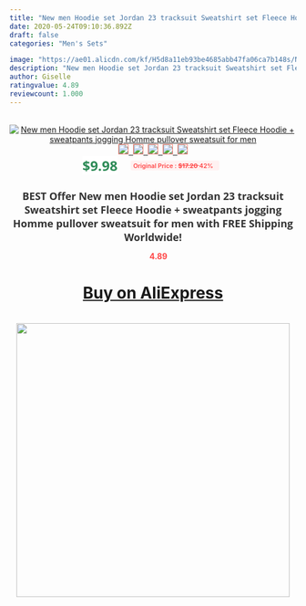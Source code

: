```yaml
---
title: "New men Hoodie set Jordan 23 tracksuit Sweatshirt set Fleece Hoodie + sweatpants jogging Homme pullover sweatsuit for men"
date: 2020-05-24T09:10:36.892Z
draft: false
categories: "Men's Sets"

image: "https://ae01.alicdn.com/kf/H5d8a11eb93be4685abb47fa06ca7b148s/New-men-Hoodie-set-Jordan-23-tracksuit-Sweatshirt-set-Fleece-Hoodie-sweatpants-jogging-Homme-pullover-sweatsuit.jpg"
description: "New men Hoodie set Jordan 23 tracksuit Sweatshirt set Fleece Hoodie + sweatpants jogging Homme pullover sweatsuit for men"
author: Giselle
ratingvalue: 4.89
reviewcount: 1.000
---
```

<br>
<div style="text-align: center;">
<a href="https://s.click.aliexpress.com/e/_ATMT6N" target="_blank" rel="nofollow noopener noreferrer"><img alt="New men Hoodie set Jordan 23 tracksuit Sweatshirt set Fleece Hoodie + sweatpants jogging Homme pullover sweatsuit for men" class="magnifier-image" src="https://ae01.alicdn.com/kf/H5d8a11eb93be4685abb47fa06ca7b148s/New-men-Hoodie-set-Jordan-23-tracksuit-Sweatshirt-set-Fleece-Hoodie-sweatpants-jogging-Homme-pullover-sweatsuit.jpg_640x640.jpg">
<br>
<img style="border:1px solid salmon" src="https://ae01.alicdn.com/kf/H5d8a11eb93be4685abb47fa06ca7b148s/New-men-Hoodie-set-Jordan-23-tracksuit-Sweatshirt-set-Fleece-Hoodie-sweatpants-jogging-Homme-pullover-sweatsuit.jpg_120x120.jpg">&nbsp;&nbsp;<img style="border:1px solid salmon" src="https://ae01.alicdn.com/kf/H4286e8e7d94a4290b520d1a6459ddbf8p/New-men-Hoodie-set-Jordan-23-tracksuit-Sweatshirt-set-Fleece-Hoodie-sweatpants-jogging-Homme-pullover-sweatsuit.jpg_120x120.jpg">&nbsp;&nbsp;<img style="border:1px solid salmon" src="https://ae01.alicdn.com/kf/Heeec8cb82da04bcda4cb9e45db00782br/New-men-Hoodie-set-Jordan-23-tracksuit-Sweatshirt-set-Fleece-Hoodie-sweatpants-jogging-Homme-pullover-sweatsuit.jpg_120x120.jpg">&nbsp;&nbsp;<img style="border:1px solid salmon" src="https://ae01.alicdn.com/kf/H14f1fc8b89764f2aa36a94502a63a445r/New-men-Hoodie-set-Jordan-23-tracksuit-Sweatshirt-set-Fleece-Hoodie-sweatpants-jogging-Homme-pullover-sweatsuit.jpg_120x120.jpg">&nbsp;&nbsp;<img style="border:1px solid salmon" src="https://ae01.alicdn.com/kf/He7a3ccd250d741618260ff0841a28aaeQ/New-men-Hoodie-set-Jordan-23-tracksuit-Sweatshirt-set-Fleece-Hoodie-sweatpants-jogging-Homme-pullover-sweatsuit.jpg_120x120.jpg"></a></div><br0>
<div style="text-align: center;"><span style="background-color: white; border: 0px; box-sizing: border-box; color: seagreen; display: inline-block; font-family: &quot;open sans&quot; , &quot;arial&quot; , &quot;helvetica&quot; , sans-serif , &quot;heiti&quot;; font-size: 24px; font-stretch: inherit; font-weight: 700; line-height: inherit; margin: 0px 10px 0px 0px; padding: 0px; vertical-align: middle;">$9.98 </span>
<span style="background: rgb(255 , 241 , 241); border-radius: 3px; border: 0px; box-sizing: border-box; color: #ff4747; display: inline-block; font-family: inherit; font-size: 12px; font-stretch: inherit; font-style: inherit; font-variant: inherit; font-weight: 600; line-height: inherit; margin: 0px; padding: 2px 5px; transform: scale(0.9); vertical-align: middle;">Original Price : <b style="text-decoration: line-through;">$17.20 </b> 42%&nbsp;&nbsp;</span></div>
<h1 style="color: #333333; display: inline-block; font-family: &quot;open sans&quot; , &quot;arial&quot; , &quot;helvetica&quot; , sans-serif , &quot;heiti&quot;; font-size: 18px; font-stretch: inherit; font-weight: 700; text-align: center;">BEST Offer New men Hoodie set Jordan 23 tracksuit Sweatshirt set Fleece Hoodie + sweatpants jogging Homme pullover sweatsuit for men with FREE Shipping Worldwide!</h1>
<div style="color: #ff4747; text-align: center;">
<img src="https://4.bp.blogspot.com/-M0ZcTcb-5uY/XleCXlxnR4I/AAAAAAAAAEc/OrjgMkXV1oMQFaCRZj5HQwOCBcu3w1FegCPcBGAYYCw/s1600/star.png" style="height: 15px;">&nbsp;<b>4.89</b></div>
<div class="button_cont" align="center"><a class="buynow_a" href="https://s.click.aliexpress.com/e/_ATMT6N" target="_blank" rel="nofollow noopener noreferrer"><H1>Buy on AliExpress</H1></a></div><br>
<div class="separator" style="clear: both; text-align: center;">
<img src="https://lh3.googleusercontent.com/-pTy5HemUv9M/XlePHvY0dAI/AAAAAAAAAE4/0nX5iRUoIWY8eMW9Dpxeirr157OZliDIgCLcBGAsYHQ/s1600/badge.gif" width="480">
</div>
